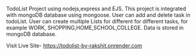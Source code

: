 TodoList Project using nodejs,express and EJS.
This project is integrated with mongoDB database using mongoose.
User can add and delete task in todoList.
User can create multiple Lists for different for different tasks, for example WORK, SHOPPING,HOME,SCHOOL,COLLEGE.
Data is stored in mongoDB database.

Visit Live Site- https://todolist-by-rakshit.onrender.com
